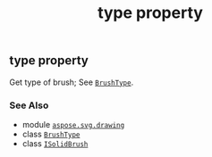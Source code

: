 ﻿---
title: type property
second_title: Aspose.SVG for Python via .NET API References
description: 
type: docs
weight: 60
url: /python-net/aspose.svg.drawing/isolidbrush/type/
is_root: false
---

## type property


Get type of brush; See [`BrushType`](/svg/python-net/aspose.svg.drawing/brushtype).

### See Also
* module [`aspose.svg.drawing`](../../)
* class [`BrushType`](/svg/python-net/aspose.svg.drawing/brushtype)
* class [`ISolidBrush`](/svg/python-net/aspose.svg.drawing/isolidbrush)
